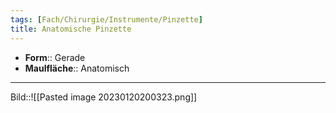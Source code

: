 ```yaml
---
tags: [Fach/Chirurgie/Instrumente/Pinzette]
title: Anatomische Pinzette
---
```

- **Form**:: Gerade
- **Maulfläche**:: Anatomisch
---
Bild::![[Pasted image 20230120200323.png]]